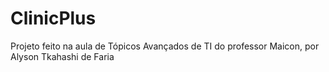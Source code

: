# ClinicPlus
Projeto feito na aula de Tópicos Avançados de TI do professor Maicon, por Alyson Tkahashi de Faria
